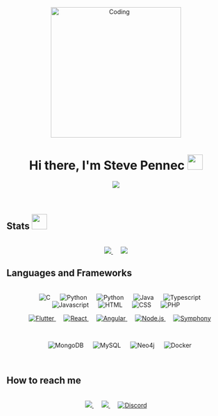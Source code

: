 <div align="center">
<img align="center" alt="Coding" width="300" src="https://cdn.dribbble.com/users/1277312/screenshots/14733298/media/39b1045e593737587dd60e42c8422d1f.gif" >
</div>

<h1 align="center">Hi there, I'm Steve Pennec <img src="https://media.giphy.com/media/hvRJCLFzcasrR4ia7z/giphy.gif" width="35"></h1>
<p align="center">
  <a href="https://github.com/DenverCoder1/readme-typing-svg"><img src="https://readme-typing-svg.herokuapp.com?font=Time+New+Roman&color=cyan&size=25&center=true&vCenter=true&width=600&height=100&lines=Computer science student;Firmware and Software Developer;Future Software Engineer; IT Passionned"></a>
</p>

<br/>

## Stats <img src="https://media.giphy.com/media/iY8CRBdQXODJSCERIr/giphy.gif" width="35">

<br/>

<div align="center">

<a href="https://github.com/PennecStv">
  	<img src="https://github-readme-stats.vercel.app/api/top-langs/?username=PennecStv&theme=github_dark&layout=compact&show_icons=true&hide_border=true" />
</a>
&emsp;
<a href="https://github.com/PennecStv">
	<img src="https://github-readme-stats.vercel.app/api?username=PennecStv&theme=github_dark&show_icons=true&hide_border=true&count_private=true&rank_icon=github" />
</a>
</div> 

## Languages and Frameworks

<br/>

<div align="center">
  &emsp;
  &emsp; 
   <img alt="C" src="https://img.shields.io/badge/C%20-%232370ED.svg?style=for-the-badge&logo=c&logoColor=white"> 
   &emsp;
    <img alt="Python" src="https://img.shields.io/badge/Python%20-%2314354C.svg?style=for-the-badge&logo=python&logoColor=white"/>
   &emsp;
    <img alt="Python" src="https://img.shields.io/badge/Dart-0175C2?style=for-the-badge&logo=dart&logoColor=white"/>
   &emsp;
    <img alt="Java" src="https://img.shields.io/badge/Java-ED8B00?style=for-the-badge&logo=openjdk&logoColor=white"/>
    &emsp;
    <img alt="Typescript" src="https://img.shields.io/badge/TypeScript-007ACC?style=for-the-badge&logo=typescript&logoColor=white"/>
   &emsp;
    <img alt="Javascript" src="https://img.shields.io/badge/JavaScript%20-%23F7DF1E.svg?style=for-the-badge&logo=javascript&logoColor=black"/>
   &emsp;
    <img alt="HTML" src="https://img.shields.io/badge/HTML5-E34F26?style=for-the-badge&logo=html5&logoColor=white"/>
   &emsp;
    <img alt="CSS" src="https://img.shields.io/badge/CSS3-1572B6?style=for-the-badge&logo=css3&logoColor=white"/>
   &emsp;
    <img alt="PHP" src="https://img.shields.io/badge/PHP-777BB4?style=for-the-badge&logo=php&logoColor=white"/>

  <br>

  &emsp;
  <a href="https://flutter.dev/" target="_blank"> 
     <img alt="Flutter" src="https://img.shields.io/badge/Flutter-02569B?style=for-the-badge&logo=flutter&logoColor=white">
   </a>
   &emsp;
  <a href="https://fr.legacy.reactjs.org/" target="_blank"> 
     <img alt="React" src="https://img.shields.io/badge/React-20232A?style=for-the-badge&logo=react&logoColor=61DAFB">
   </a>
   &emsp;
  <a href="https://angular.io/" target="_blank"> 
     <img alt="Angular" src="https://img.shields.io/badge/Angular-DD0031?style=for-the-badge&logo=angular&logoColor=white">
   </a>
   &emsp;
  <a href="https://nodejs.org/" target="_blank"> 
     <img alt="Node.js" src="https://img.shields.io/badge/Node.js-43853D?style=for-the-badge&logo=node.js&logoColor=white">
   </a>
   &emsp;
  <a href="https://symfony.com/" target="_blank"> 
     <img alt="Symphony" src="	https://img.shields.io/badge/Symfony-000000?style=for-the-badge&logo=Symfony&logoColor=white">
   </a>

  <br>

   &emsp;
    <img alt="MongoDB" src="https://img.shields.io/badge/MongoDB-4EA94B?style=for-the-badge&logo=mongodb&logoColor=white"/>
   &emsp;
    <img alt="MySQL" src="https://img.shields.io/badge/MySQL-005C84?style=for-the-badge&logo=mysql&logoColor=white"/>
   &emsp;
    <img alt="Neo4j" src="https://img.shields.io/badge/Neo4j-018bff?style=for-the-badge&logo=neo4j&logoColor=white"/>
   &emsp;
    <img alt="Docker" src="https://img.shields.io/badge/Docker-2CA5E0?style=for-the-badge&logo=docker&logoColor=white"/>
</div>

<br/>

## How to reach me

<br/>

<div align="center">
  <a href="https://www.linkedin.com/in/steve-pennec/" target="blank">
    <img src="https://img.shields.io/badge/LinkedIn-0077B5?style=for-the-badge&logo=linkedin&logoColor=white"/>
  </a>
  &emsp;
  <a href="mailto: stevepennec@gmail.com">
   <img src="https://img.shields.io/badge/Gmail-D14836?style=for-the-badge&logo=gmail&logoColor=white"/>
  </a>
  &emsp;
  <a href="https://discord.com/" target="blank">
    <img alt="Discord" src="https://img.shields.io/badge/dibosan-5865F2?style=for-the-badge&logo=discord&logoColor=white"/>
    </a>
</div>



